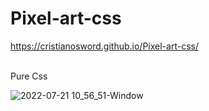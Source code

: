 # Pixel-art-css

https://cristianosword.github.io/Pixel-art-css/<br><br>

Pure Css

![2022-07-21 10_56_51-Window](https://user-images.githubusercontent.com/16153844/180231662-69aadfde-a28a-4f9f-96da-635a68942f2d.png)
